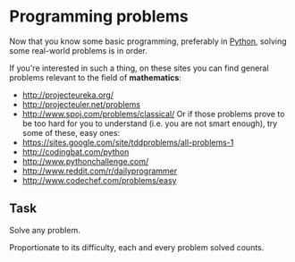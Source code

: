 Programming problems
======================

Now that you know some basic programming, preferably in
[Python](learn_python.md), solving some real-world problems is in order.

If you're interested in such a thing, on these sites you can find
general problems relevant to the field of **mathematics**:
* http://projecteureka.org/
* http://projecteuler.net/problems
* http://www.spoj.com/problems/classical/
Or if those problems prove to be too hard for you to understand
(i.e. you are not smart enough), try some of these, easy ones:
* https://sites.google.com/site/tddproblems/all-problems-1
* http://codingbat.com/python
* http://www.pythonchallenge.com/
* http://www.reddit.com/r/dailyprogrammer
* http://www.codechef.com/problems/easy

Task
----

Solve any problem.

Proportionate to its difficulty, each and every
problem solved counts.

